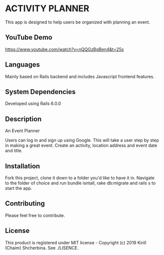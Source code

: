 # ACTIVITY PLANNER

This app is designed to help users be organized with planning an event. 

## YouTube Demo
https://www.youtube.com/watch?v=nQQGzBgBen4&t=25s

## Languages
Mainly based on Rails backend and includes Javascript frontend features. 

## System Dependencies
Developed using Rails 6.0.0

## Description 
An Event Planner

Users can log in and sign up using Google.
This will take a user step by step in making a great event. Create an activity, location address and event date and title.

## Installation
Fork this project, clone it down to a folder you'd like to have it in. Navigate to the folder of choice and run bundle isntall, rake db:migrate and rails s to start the app.

## Contributing 
Please feel free to contribute.

## License
This product is registered under MIT license - Copyright (c) 2019 Kirill (Chaim) Shcherbina. See ./LISENCE.


